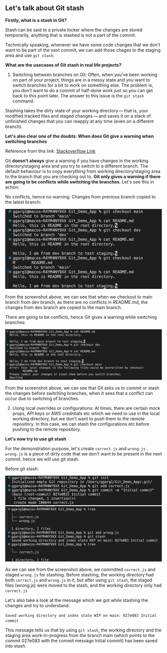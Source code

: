 ## Let's talk about Git stash ##

**Firstly, what is a stash in Git?**

Stash can be said to a private locker where the changes are stored temporarily,  anything that is stashed is not a part of the commit.

Technically speaking, whenever we have some code changes that we don't want to be part of the next commit, we can add those chages to the staging area and use `git stash`.

**What are the usecases of Git stash in real life projects?** 

1) Switching between branches on Git: Often, when you’ve been working on part of your project, things are in a messy state and you want to switch branches for a bit to work on something else. The problem is, you don’t want to do a commit of half-done work just so you can get back to this point later. The answer to this issue is the `git stash` command.

Stashing takes the dirty state of your working directory — that is, your modified tracked files and staged changes — and saves it on a stack of unfinished changes that you can reapply at any time (even on a different branch).

**Let's also clear one of the doubts: When does Git give a warning when switching branches**

Reference from this link: [Stackoverflow Link](https://stackoverflow.com/questions/38029499/git-does-not-warn-me-about-changes-when-switching-branches#:~:text=You%20get%20a%20message%20asking,to%20stash%20or%20commit%20changes) 

Git **doesn't always** give a warning if you have changes in the working directory/staging area and you try to switch to a different branch. The default behaviour is to copy everything from working directory/staging area to the branch that you are checking out to. **Git only gives a warning if there are going to be conflicts while switching the branches**. Let's see this in action:

No conflicts, hence no warning. Changes from previous branch copied to the latest branch:

![Git-no-warning-when-no-conflict-while-switching-branches](./Git-no-warning-when-no-conflict-while-switching-branches.png)

From the screenshot above, we can see that when we checkout to main branch from dev branch, as there are no conflicts in README.md, the changes from dev branch are copied to the main branch.

There are going to be conflicts, hence Git gives a warning while switching branches:

![Git-warning-when-switching-branches](./Git-warning-when-switching-branches.png)

From the screenshot above, we can see that Git asks us to commit or stash the changes before switching branches, when it sees that a conflict can occur due to switching of branches.

2) Using local overrides or configurations: At times, there are certain mock props, API keys or AWS credntials etc which we need to use in the local working directory, but we don't want to push them to the remote repository. In this case, we can stash the configurations etc before pushing to the remote repository. 

**Let's now try to use git stash**

For the demonstration purpose, let's create `correct.js` and `wrong.js` . `wrong.js` is a piece of dirty code that we don't want to be present in the next commit, hence we will use git stash.

Before git stash:

![Git-before-stash](./Git-before-stash.png)
![Git-after-stash](./Git-after-stash.png)

As we can see from the screenshot above, we committed `correct.js` and staged `wrong.js` for stashing. Before stashing, the working directory had both `correct.js` and `wrong.js` in it, but after using `git stash`, the staged files (wrong.js) were moved to the stash, and the working directory only had `correct.js`

Let's also take a look at the message which we got while stashing the changes and try to understand: 

`Saved working directory and index state WIP on main: 027e083 Initial commit` 

This message tells us that by using `git stash`, the working directory and the staging area work-in-progress from the branch main (which points to the commit 027e083 with the commit message Initial commit) has been saved into stash.